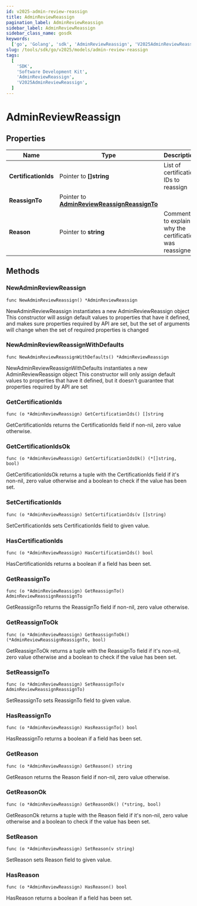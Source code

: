 ```yaml
---
id: v2025-admin-review-reassign
title: AdminReviewReassign
pagination_label: AdminReviewReassign
sidebar_label: AdminReviewReassign
sidebar_class_name: gosdk
keywords:
  ['go', 'Golang', 'sdk', 'AdminReviewReassign', 'V2025AdminReviewReassign']
slug: /tools/sdk/go/v2025/models/admin-review-reassign
tags:
  [
    'SDK',
    'Software Development Kit',
    'AdminReviewReassign',
    'V2025AdminReviewReassign',
  ]
---
```


# AdminReviewReassign

## Properties

| Name | Type | Description | Notes |
| --- | --- | --- | --- |
| **CertificationIds** | Pointer to **[]string** | List of certification IDs to reassign | [optional] |
| **ReassignTo** | Pointer to [**AdminReviewReassignReassignTo**](admin-review-reassign-reassign-to) |  | [optional] |
| **Reason** | Pointer to **string** | Comment to explain why the certification was reassigned | [optional] |

## Methods

### NewAdminReviewReassign

`func NewAdminReviewReassign() *AdminReviewReassign`

NewAdminReviewReassign instantiates a new AdminReviewReassign object This constructor will assign default values to properties that have it defined, and makes sure properties required by API are set, but the set of arguments will change when the set of required properties is changed

### NewAdminReviewReassignWithDefaults

`func NewAdminReviewReassignWithDefaults() *AdminReviewReassign`

NewAdminReviewReassignWithDefaults instantiates a new AdminReviewReassign object This constructor will only assign default values to properties that have it defined, but it doesn't guarantee that properties required by API are set

### GetCertificationIds

`func (o *AdminReviewReassign) GetCertificationIds() []string`

GetCertificationIds returns the CertificationIds field if non-nil, zero value otherwise.

### GetCertificationIdsOk

`func (o *AdminReviewReassign) GetCertificationIdsOk() (*[]string, bool)`

GetCertificationIdsOk returns a tuple with the CertificationIds field if it's non-nil, zero value otherwise and a boolean to check if the value has been set.

### SetCertificationIds

`func (o *AdminReviewReassign) SetCertificationIds(v []string)`

SetCertificationIds sets CertificationIds field to given value.

### HasCertificationIds

`func (o *AdminReviewReassign) HasCertificationIds() bool`

HasCertificationIds returns a boolean if a field has been set.

### GetReassignTo

`func (o *AdminReviewReassign) GetReassignTo() AdminReviewReassignReassignTo`

GetReassignTo returns the ReassignTo field if non-nil, zero value otherwise.

### GetReassignToOk

`func (o *AdminReviewReassign) GetReassignToOk() (*AdminReviewReassignReassignTo, bool)`

GetReassignToOk returns a tuple with the ReassignTo field if it's non-nil, zero value otherwise and a boolean to check if the value has been set.

### SetReassignTo

`func (o *AdminReviewReassign) SetReassignTo(v AdminReviewReassignReassignTo)`

SetReassignTo sets ReassignTo field to given value.

### HasReassignTo

`func (o *AdminReviewReassign) HasReassignTo() bool`

HasReassignTo returns a boolean if a field has been set.

### GetReason

`func (o *AdminReviewReassign) GetReason() string`

GetReason returns the Reason field if non-nil, zero value otherwise.

### GetReasonOk

`func (o *AdminReviewReassign) GetReasonOk() (*string, bool)`

GetReasonOk returns a tuple with the Reason field if it's non-nil, zero value otherwise and a boolean to check if the value has been set.

### SetReason

`func (o *AdminReviewReassign) SetReason(v string)`

SetReason sets Reason field to given value.

### HasReason

`func (o *AdminReviewReassign) HasReason() bool`

HasReason returns a boolean if a field has been set.
